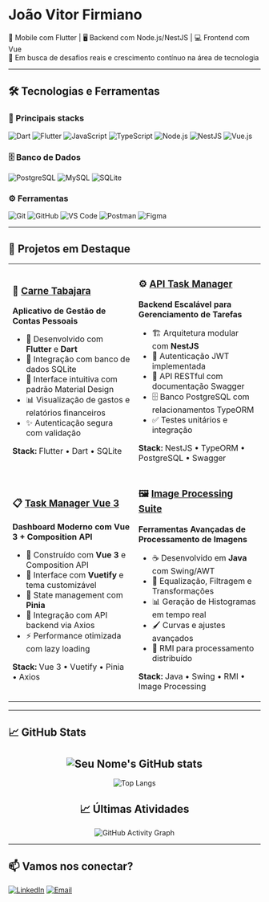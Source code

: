 # João Vitor Firmiano

📱 Mobile com Flutter | 🖥️ Backend com Node.js/NestJS | 💻 Frontend com Vue  
🚀 Em busca de desafios reais e crescimento contínuo na área de tecnologia  

---

## 🛠️ Tecnologias e Ferramentas

### 🚀 Principais stacks

![Dart](https://img.shields.io/badge/Dart-0175C2?style=flat&logo=dart&logoColor=white)
![Flutter](https://img.shields.io/badge/Flutter-02569B?style=flat&logo=flutter&logoColor=white)
![JavaScript](https://img.shields.io/badge/JavaScript-F7DF1E?style=flat&logo=javascript&logoColor=black)
![TypeScript](https://img.shields.io/badge/TypeScript-3178C6?style=flat&logo=typescript&logoColor=white)
![Node.js](https://img.shields.io/badge/Node.js-339933?style=flat&logo=node.js&logoColor=white)
![NestJS](https://img.shields.io/badge/NestJS-E0234E?style=flat&logo=nestjs&logoColor=white)
![Vue.js](https://img.shields.io/badge/Vue.js-35495E?style=flat&logo=vue.js&logoColor=4FC08D)

### 🗄️ Banco de Dados

![PostgreSQL](https://img.shields.io/badge/PostgreSQL-336791?style=flat&logo=postgresql&logoColor=white)
![MySQL](https://img.shields.io/badge/MySQL-4479A1?style=flat&logo=mysql&logoColor=white)
![SQLite](https://img.shields.io/badge/SQLite-003B57?style=flat&logo=sqlite&logoColor=white)

### ⚙️ Ferramentas

![Git](https://img.shields.io/badge/Git-F05032?style=flat&logo=git&logoColor=white)
![GitHub](https://img.shields.io/badge/GitHub-181717?style=flat&logo=github&logoColor=white)
![VS Code](https://img.shields.io/badge/VS_Code-007ACC?style=flat&logo=visual-studio-code&logoColor=white)
![Postman](https://img.shields.io/badge/Postman-FF6C37?style=flat&logo=postman&logoColor=white)
![Figma](https://img.shields.io/badge/Figma-F24E1E?style=flat&logo=figma&logoColor=white)

---

## 💼 Projetos em Destaque

<table>
<tr>
<td width="50%">

### 🏪 [Carne Tabajara](https://github.com/FirmianoGit/carne-tabajara)
**Aplicativo de Gestão de Contas Pessoais**

- 📱 Desenvolvido com **Flutter** e **Dart**
- 💾 Integração com banco de dados SQLite
- 🎨 Interface intuitiva com padrão Material Design
- 📊 Visualização de gastos e relatórios financeiros
- ✨ Autenticação segura com validação

**Stack:** Flutter • Dart • SQLite

</td>
<td width="50%">

### ⚙️ [API Task Manager](https://github.com/FirmianoGit/api-tarefas)
**Backend Escalável para Gerenciamento de Tarefas**

- 🏗️ Arquitetura modular com **NestJS**
- 🔐 Autenticação JWT implementada
- 📡 API RESTful com documentação Swagger
- 🗄️ Banco PostgreSQL com relacionamentos TypeORM
- ✅ Testes unitários e integração

**Stack:** NestJS • TypeORM • PostgreSQL • Swagger

</td>
</tr>

<tr>
<td width="50%">

### 📋 [Task Manager Vue 3](https://github.com/FirmianoGit/vue-task-manager)
**Dashboard Moderno com Vue 3 + Composition API**

- 🎯 Construído com **Vue 3** e Composition API
- 🎨 Interface com **Vuetify** e tema customizável
- 💾 State management com **Pinia**
- 🔄 Integração com API backend via Axios
- ⚡ Performance otimizada com lazy loading

**Stack:** Vue 3 • Vuetify • Pinia • Axios

</td>
<td width="50%">

### 🖼️ [Image Processing Suite](https://github.com/FirmianoGit/image-processing)
**Ferramentas Avançadas de Processamento de Imagens**

- ☕ Desenvolvido em **Java** com Swing/AWT
- 🎨 Equalização, Filtragem e Transformações
- 📊 Geração de Histogramas em tempo real
- 🖌️ Curvas e ajustes avançados
- 🚀 RMI para processamento distribuído

**Stack:** Java • Swing • RMI • Image Processing

</td>
</tr>
</table>

---

## 📈 GitHub Stats
<div align="center">

![Seu Nome's GitHub stats](https://github-readme-stats.vercel.app/api?username=FirmianoGit&show_icons=true&theme=tokyonight&hide_rank=true)
---
![Top Langs](https://github-readme-stats.vercel.app/api/top-langs/?username=FirmianoGit&layout=compact&theme=tokyonight)


## 📈 Últimas Atividades

![GitHub Activity Graph](https://github-readme-activity-graph.vercel.app/graph?username=FirmianoGit&theme=tokyo-night&hide_border=true&area=true)

</div>

---

## 📫 Vamos nos conectar?

[![LinkedIn](https://img.shields.io/badge/LinkedIn-0077B5?style=flat&logo=linkedin&logoColor=white)](https://www.linkedin.com/in/joão-vitor-firmiano/)
[![Email](https://img.shields.io/badge/Email-D14836?style=flat&logo=gmail&logoColor=white)](mailto:firmiano.contato@gmail.com)

